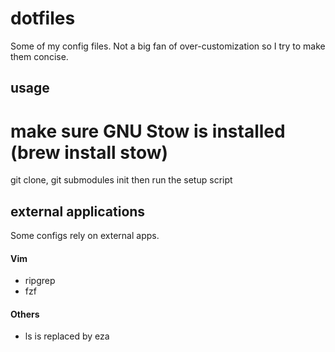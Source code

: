 # dotfiles
Some of my config files. Not a big fan of over-customization so I try to make them concise.

## usage
# make sure GNU Stow is installed (brew install stow)
git clone, git submodules init 
then run the setup script

## external applications 
Some configs rely on external apps.

#### Vim
* ripgrep
* fzf

#### Others
* ls is replaced by eza
